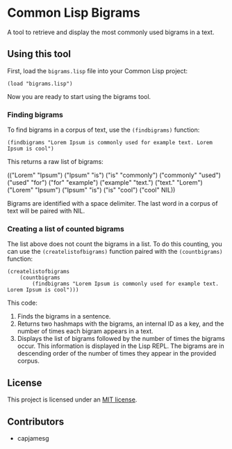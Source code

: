 # Common Lisp Bigrams

A tool to retrieve and display the most commonly used bigrams in a text.

## Using this tool

First, load the `bigrams.lisp` file into your Common Lisp project:

    (load "bigrams.lisp")

Now you are ready to start using the bigrams tool.

### Finding bigrams

To find bigrams in a corpus of text, use the `(findbigrams)` function:

    (findbigrams "Lorem Ipsum is commonly used for example text. Lorem Ipsum is cool")

This returns a raw list of bigrams:

(("Lorem" "Ipsum") ("Ipsum" "is") ("is" "commonly") ("commonly" "used")
 ("used" "for") ("for" "example") ("example" "text.") ("text." "Lorem")
 ("Lorem" "Ipsum") ("Ipsum" "is") ("is" "cool") ("cool" NIL))

Bigrams are identified with a space delimiter. The last word in a corpus of text will be paired with NIL.

### Creating a list of counted bigrams

The list above does not count the bigrams in a list. To do this counting, you can use the `(createlistofbigrams)` function paired with the `(countbigrams)` function:

    (createlistofbigrams
        (countbigrams
            (findbigrams "Lorem Ipsum is commonly used for example text. Lorem Ipsum is cool")))

This code:

1. Finds the bigrams in a sentence.
2. Returns two hashmaps with the bigrams, an internal ID as a key, and the number of times each bigram appears in a text.
3. Displays the list of bigrams followed by the number of times the bigrams occur. This information is displayed in the Lisp REPL. The bigrams are in descending order of the number of times they appear in the provided corpus.

## License

This project is licensed under an [MIT license](LICENSE).

## Contributors

- capjamesg